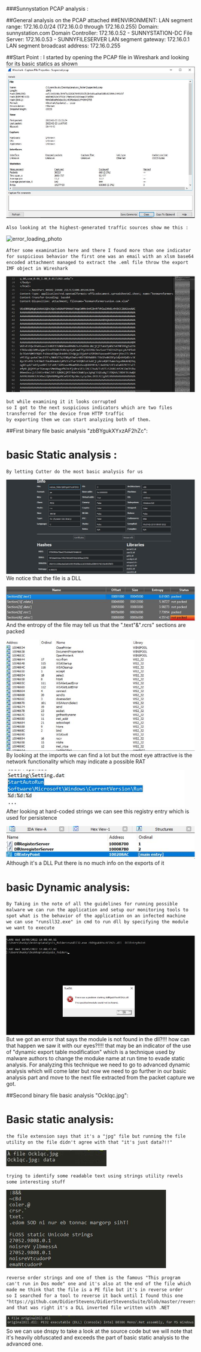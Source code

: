 
###Sunnystation PCAP analysis :

##General analysis on the PCAP attached
##ENVIRONMENT:
	LAN segment range: 172.16.0.0/24 (172.16.0.0 through 172.16.0.255)
	Domain: sunnystation.com
	Domain Controller: 172.16.0.52 - SUNNYSTATION-DC
	File Server: 172.16.0.53 - SUNNYFILESERVER
	LAN segment gateway: 172.16.0.1
	LAN segment broadcast address: 172.16.0.255 


##Start Point :
	I started by opening the PCAP file in Wireshark and looking for its basic statics as shown
![error_loading_photo](Screenshots/statics.jpg)


	Also looking at the highest-generated traffic sources show me this :
![error_loading_photo](Screenshots/trafic_denisty.jpg)

	After some examination here and there I found more than one indicator for suspicious behavior the first one was an email with an xlsm base64 encoded attachment managed to extract the .eml file throw the export IMF object in Wireshark 



![error_loading_photo](Screenshots/attachment.jpg)

	but while examining it it looks corrupted 
	so I got to the next suspicious indicators which are two files transferred for the device from HTTP traffic
	by exporting them we can start analyzing both of them.
##First binary file basic analysis "zbBYgukXYxzAF2hZc":
# basic Static analysis :
	By letting Cutter do the most basic analysis for us


![error_loading_photo](Screenshots/basicanalysis.jpg)
	We notice that the file is a DLL 


![error_loading_photo](Screenshots/packing.jpg)
	And the entropy of the file may tell us that the ".text"&".rcrs" sections are packed


![error_loading_photo](Screenshots/imports.jpg)
	By looking at the imports we can find a lot but the most eye attractive is the network functionality which may indicate a possible RAT 


![error_loading_photo](Screenshots/strings.jpg)
	After looking at hard-coded strings we can see this registry entry which is used for persistence



![error_loading_photo](Screenshots/exports.jpg)
	Although it's a DLL Put there is no much info on the exports of it
# basic Dynamic analysis:
	By Taking in the note of all the guidelines for running possible malware we can run the application and setup our monitoring tools to spot what is the behavior of the application on an infected machine 
	we can use "runsll32.exe" in cmd to run dll by specifying the module we want to execute


![error_loading_photo](Screenshots/DETM.jpg)
	But we got an error that says the module is not found in the dll?!!! how can that happen we saw it with our eyes?!!!!
	that may be an indicator of the use of "dynamic export table modification" which is a technique used by malware authors to change the moduke name at run time to evade static analysis.
	For analyzing this technique we need to go to advanced dynamic analysis which will come later but now we need to go further in our basic analysis part and move to the next file extracted from the packet capture we got.

##Second binary file basic analysis "Ocklqc.jpg":
# Basic static analysis:
	the file extension says that it's a "jpg" file but running the file utility on the file didn't agree with that "it's just data?!!"


![error_loading_photo](Screenshots/file.jpg)

	trying to identify some readable text using strings utility revels some interesting stuff 


![error_loading_photo](Screenshots/reverse.jpg)
	
	reverse order strings and one of them is the famous "This program can't run in Dos mode" one and it's also at the end of the file which made me think that the file is a PE file but it's in reverse order
	so I searched for a tool to reverse it back until I found this one "https://github.com/DidierStevens/DidierStevensSuite/blob/master/reverse.exe" and that was right it's a DLL inverted file written with .NET


![error_loading_photo](Screenshots/net.jpg)
	So we can use dnspy to take a look at the source code but we will note that it's heavily obfuscated and exceeds the part of basic static analysis to the advanced one.



